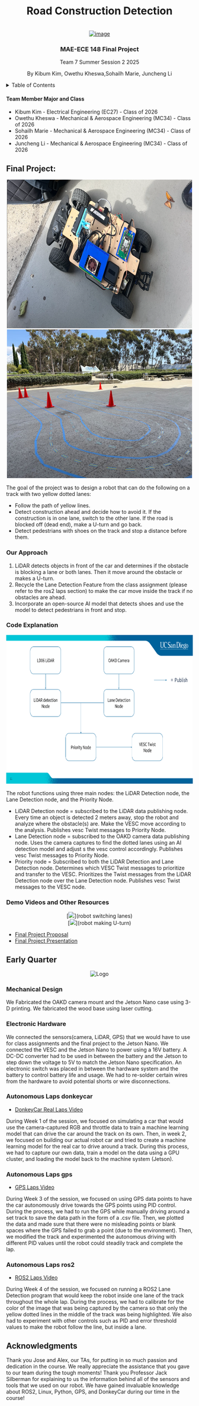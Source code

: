 <div id="top"></div>

<h1 align="center"> Road Construction Detection </h1>

<!-- PROJECT LOGO -->
<br />
<div align="center">
  <a href="https://github.com/UCSD-ECEMAE-148/final-project-repository-su25-team7">
    <img width="225" height="225" alt="image" src="https://github.com/user-attachments/assets/0e6cccd9-69ce-441e-9189-90d0311aa591" />
  </a>
<h3>MAE-ECE 148 Final Project</h3>
<p>
Team 7 Summer Session 2 2025
</p>
</div>

<!-- TEAM MEMBERS -->
<div align="center">
    <p align = "center"> By Kibum Kim, Owethu Kheswa,Sohailh Marie, Juncheng Li</p>
</div>

<!-- TABLE OF CONTENTS -->
<details>
  <summary>Table of Contents</summary>
  <ol>
    <li><a href="#final-project">Final Project</a></li>
      <ul>
        <li><a href="#our-approach">Our Approach</a></li>
        <li><a href="#code-explanation">Code Explanation</a></li>
        <li><a href="#demo-videos-and-other-resources">Demo Videos and Other Resources</a></li>
      </ul>
    <li><a href="#early-quarter">Early Quarter</a></li>
      <ul>
        <li><a href="#mechanical-design">Mechanical Design</a></li>
        <li><a href="#electronic-hardware">Electronic Hardware</a></li>
        <li><a href="autonomous-laps-donkeycar-laps">Autonomous Laps: DonkeyCar</a></li>
        <li><a href="autonomous-laps-gps-laps">Autonomous Laps: GPS</a></li>
        <li><a href="autonomous-laps-ros2-laps">Autonomous Laps ROS2 Lane Detection</a></li>
      </ul>
    <li><a href="#acknowledgments">Acknowledgments</a></li>
  </ol>
</details>

<h4>Team Member Major and Class </h4>
<ul>
  <li>Kibum Kim - Electrical Engineering (EC27) - Class of 2026</li>
  <li>Owethu Kheswa - Mechanical & Aerospace Engineering (MC34) - Class of 2026</li>
  <li>Sohailh Marie -  Mechanical & Aerospace Engineering (MC34) - Class of 2026</li>
  <li>Juncheng Li - Mechanical & Aerospace Engineering (MC34) - Class of 2026</li>
</ul>

<!-- Final Project -->
## Final Project:

<div align="center">
    <img src="images\team7_robot.png" alt="Logo" width="500" height=400">
    <img src="images\team7_track.jpg" alt="Logo" width="500" height=400">
</div>

The goal of the project was to design a robot that can do the following on a track with two yellow dotted lanes:
<ul>
  <li>Follow the path of yellow lines.</li>
  <li>Detect construction ahead and decide how to avoid it. If the construction is in one lane, switch to the other lane. If the road is blocked off (dead end), make a U-turn and go back.</li>
  <li>Detect pedestrians with shoes on the track and stop a distance before them.</li>
</ul>

### Our Approach
1) LiDAR detects objects in front of the car and determines if the obstacle is blocking a lane or both lanes. Then it move around the obstacle or makes a U-turn.
2) Recycle the Lane Detection Feature from the class assignment (please refer to the ros2 laps section) to make the car move inside the track if no obstacles are ahead.
3) Incorporate an open-source AI model that detects shoes and use the model to detect pedestrians in front and stop.

### Code Explanation
<div align="center">
    <img src="images\project_node_flow.png" alt="Logo" width="700" height=400">
</div>

The robot functions using three main nodes: the LiDAR Detection node, the Lane Detection node, and the Priority Node.
<ul>
  <li>LiDAR Detection node = subscribed to the LiDAR data publishing node. Every time an object is detected 2 meters away, stop the robot and analyze where the obstacle(s) are. Make the VESC move according to the analysis. Publishes vesc Twist messages to Priority Node.</li>
  <li>Lane Detection node = subscribed to the OAKD camera data publishing node. Uses the camera captures to find the dotted lanes using an AI detection model and adjust s the vesc control accordingly. Publishes vesc Twist messages to Priority Node. </li>
  <li>Priority node = Subscribed to both the LiDAR Detection and Lane Detection node. Determines which VESC Twist messages to prioritize and transfer to the VESC. Prioritizes the Twist messages from the LiDAR Detection node over the Lane Detection node. Publishes vesc Twist messages to the VESC node.</li>
</ul>

### Demo Videos and Other Resources
<div align="center">
    [<img src="images\robot_switching_lanes.mov" width="50%">](robot switching lanes)
</div>
<div align="center">
    [<img src="images\robot_making_uturn.mov" width="50"%>](robot making U-turn)
</div>

* [Final Project Proposal](https://docs.google.com/presentation/d/1GVsvTshFEmerzxDG04KnkVLLrKt4Ls0ByvFJtbYKdKk/edit?slide=id.p#slide=id.p)
* [Final Project Presentation](https://docs.google.com/presentation/d/1y8KrdfWulMwEmKlMkTtelip-Z3ugiJRzll6btDa6zmI/edit?slide=id.g2930274da63_0_126#slide=id.g2930274da63_0_126)


## Early Quarter
<div align="center">
    <img src="images\robot_hardware.png" alt="Logo" width="700" height=400">
</div>

### Mechanical Design
We Fabricated the OAKD camera mount and the Jetson Nano case using 3-D printing. We fabricated the wood base using laser cutting.

### Electronic Hardware
We connected the sensors(camera, LiDAR, GPS) that we would have to use for class assignments and the final project to the Jetson Nano. We connected the VESC and the Jetson Nano to power using a 16V battery. A DC-DC converter had to be used in between the battery and the Jetson to step down the voltage to 5V to match the Jetson Nano specification. An electronic switch was placed in between the hardware system and the battery to control battery life and usage. We had to re-solder certain wires from the hardware to avoid potential shorts or wire disconnections.


### Autonomous Laps donkeycar
* [DonkeyCar Real Laps Video](https://youtu.be/ko8aTXt6BiU)

During Week 1 of the session, we focused on simulating a car that would use the camera-captured RGB and throttle data to train a machine learning model that can drive the car around the track on its own. Then, in week 2, we focused on building our actual robot car and tried to create a machine learning model for the real car to drive around a track. During this process, we had to capture our own data, train a model on the data using a GPU cluster, and loading the model back to the machine system (Jetson).

### Autonomous Laps gps
* [GPS Laps Video](https://youtu.be/_PiJIrEAOkU)

During Week 3 of the session, we focused on using GPS data points to have the car autonomously drive towards the GPS points using PID control. During the process, we had to run the GPS while manually driving around a set track to save the data path in the form of a .csv file. Then, we plotted the data and made sure that there were no misleading points or blank spaces where the GPS failed to grab a point (due to the environment). Then, we modified the track and experimented the autonomous driving with different PID values until the robot could steadily track and complete the lap.

### Autonomous Laps ros2
* [ROS2 Laps Video](https://youtu.be/hCBJjkPB1cc)

During Week 4 of the session, we focused on running a ROS2 Lane Detection program that would keep the robot inside one lane of the track throughout the whole lap. During the process, we had to calibrate for the color of the image that was being captured by the camera so that only the yellow dotted lines in the middle of the track was being highlighted. We also had to experiment with other controls such as PID and error threshold values to make the robot follow the line, but inside a lane. 

## Acknowledgments

Thank you Jose and Alex, our TAs, for putting in so much passion and dedication in the course. We really appreciate the assistance that you gave to our team during the tough moments!
Thank you Professor Jack Silberman for explaining to us the information behind all of the sensors and tools that we used on our robot. We have gained invaluable knowledge about ROS2, Linux, Python, GPS, and DonkeyCar during our time in the course!


